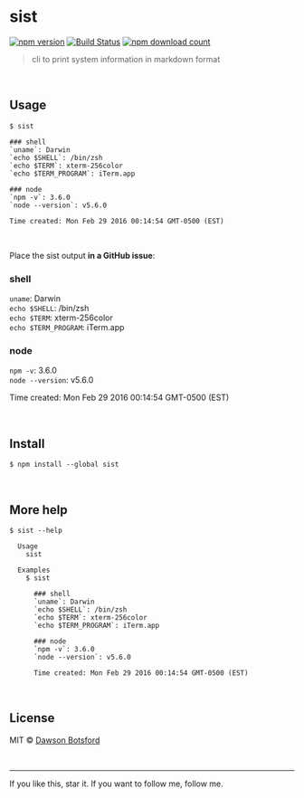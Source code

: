 # sist
[![npm version](https://img.shields.io/npm/v/sist.svg)](https://www.npmjs.com/package/sist)
[![Build Status](https://travis-ci.org/dawsonbotsford/sist.svg?branch=master)](https://travis-ci.org/dawsonbotsford/sist)
[![npm download count](http://img.shields.io/npm/dm/sist.svg?style=flat)](http://npmjs.org/sist)

> cli to print system information in markdown format

<br>

## Usage
```
$ sist

### shell  
`uname`: Darwin
`echo $SHELL`: /bin/zsh
`echo $TERM`: xterm-256color
`echo $TERM_PROGRAM`: iTerm.app

### node  
`npm -v`: 3.6.0
`node --version`: v5.6.0

Time created: Mon Feb 29 2016 00:14:54 GMT-0500 (EST)

```

<br>

Place the sist output <b>in a GitHub issue</b>:

### shell  
`uname`: Darwin  
`echo $SHELL`: /bin/zsh  
`echo $TERM`: xterm-256color  
`echo $TERM_PROGRAM`: iTerm.app  

### node  
`npm -v`: 3.6.0  
`node --version`: v5.6.0  

Time created: Mon Feb 29 2016 00:14:54 GMT-0500 (EST)

<br>

## Install

```
$ npm install --global sist
```

<br>

## More help
```
$ sist --help

  Usage
    sist

  Examples
    $ sist

      ### shell  
      `uname`: Darwin  
      `echo $SHELL`: /bin/zsh  
      `echo $TERM`: xterm-256color  
      `echo $TERM_PROGRAM`: iTerm.app  

      ### node  
      `npm -v`: 3.6.0  
      `node --version`: v5.6.0  

      Time created: Mon Feb 29 2016 00:14:54 GMT-0500 (EST)
```

<br>

## License

MIT © [Dawson Botsford](http://dawsonbotsford.com)

<br>

---
If you like this, star it. If you want to follow me, follow me.
